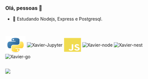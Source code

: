 ### Olá, pessoas 🐜

- 🌱 Estudando Nodejs, Express e Postgresql.

<!-- [![Anurag's GitHub stats-Dark](https://github-readme-stats.vercel.app/api?username=Cauaxavier&show_icons=true&theme=dark#gh-dark-mode-only)](https://github.com/Cauaxavier/github-readme-stats#gh-dark-mode-only)

[![Top Langs](https://github-readme-stats.vercel.app/api/top-langs/?username=Cauaxavier&hide)](https://github.com/anuraghazra/github-readme-stats) -->
##

<div style="display: inline_block"><br>
  <img align="center" alt="Xavier-Python" height="55" width="65" src="https://raw.githubusercontent.com/devicons/devicon/master/icons/python/python-original.svg">
  <img align="center" alt="Xavier-Jupyter" height="55" width="65" src="https://cdn.jsdelivr.net/gh/devicons/devicon/icons/jupyter/jupyter-original-wordmark.svg" />
  <img align="center" alt="Xavier-Js" height="45" width="55" src="https://raw.githubusercontent.com/devicons/devicon/master/icons/javascript/javascript-plain.svg"> 
  <img align="center" alt="Xavier-node" height="55" width="65" src="https://cdn.jsdelivr.net/gh/devicons/devicon/icons/nodejs/nodejs-original.svg" />
  <img align="center" alt="Xavier-nest" height="55" width="65" src="https://cdn.jsdelivr.net/gh/devicons/devicon/icons/nestjs/nestjs-plain.svg" />
  <img align="center" alt="Xavier-go" height="55" width="65" src="https://cdn.jsdelivr.net/gh/devicons/devicon/icons/go/go-original.svg" />
          
                          
        
</div>
  
  ##
  
  <div>
     <a href="https://www.linkedin.com/in/cauã-gomes-xavier-032020233" target="_blank"><img src="https://img.shields.io/badge/-LinkedIn-%230077B5?style=for-the-badge&logo=linkedin&logoColor=white" target="_blank"></a>
  </div>

